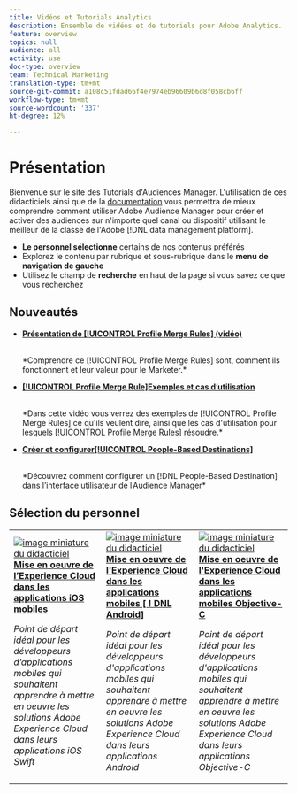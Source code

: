 ```yaml
---
title: Vidéos et Tutorials Analytics
description: Ensemble de vidéos et de tutoriels pour Adobe Analytics.
feature: overview
topics: null
audience: all
activity: use
doc-type: overview
team: Technical Marketing
translation-type: tm+mt
source-git-commit: a108c51fdad66f4e7974eb96609b6d8f058cb6ff
workflow-type: tm+mt
source-wordcount: '337'
ht-degree: 12%

---
```



# Présentation

Bienvenue sur le site des Tutorials d&#39;Audiences Manager.  L&#39;utilisation de ces didacticiels ainsi que de la [documentation](https://experienceleague.adobe.com/docs/audience-manager/user-guide/aam-home.html) vous permettra de mieux comprendre comment utiliser Adobe Audience Manager pour créer et activer des audiences sur n&#39;importe quel canal ou dispositif utilisant le meilleur de la classe de l&#39;Adobe [!DNL data management platform].

* **Le personnel sélectionne** certains de nos contenus préférés
* Explorez le contenu par rubrique et sous-rubrique dans le **menu de navigation de gauche**
* Utilisez le champ de **recherche** en haut de la page si vous savez ce que vous recherchez

## Nouveautés

* **[Présentation de [!UICONTROL Profile Merge Rules] (vidéo)](build-and-manage-audiences/profile-merge/overview-of-profile-merge-rules.md)**

   <br>
   *Comprendre ce [!UICONTROL Profile Merge Rules] sont, comment ils fonctionnent et leur valeur pour le Marketer.*

* **[[!UICONTROL Profile Merge Rule]Exemples et cas d’utilisation](build-and-manage-audiences/profile-merge/profile-merge-rule-examples-and-use-cases.md)**

   <br>
   *Dans cette vidéo vous verrez des exemples de [!UICONTROL Profile Merge Rules] ce qu&#39;ils veulent dire, ainsi que les cas d&#39;utilisation pour lesquels [!UICONTROL Profile Merge Rules] résoudre.*

* **[Créer et configurer[!UICONTROL People-Based Destinations]](data-activation/people-based-destinations/create-and-configure-people-based-destinations.md)**

   <br>
   *Découvrez comment configurer un [!DNL People-Based Destination] dans l’interface utilisateur de l’Audience Manager*

## Sélection du personnel

<table>
<tr>
  <td>
    <a href="https://docs.adobe.com/content/help/en/experience-cloud/implementing-in-mobile-ios-swift-apps-with-launch/index.html">
      <img alt="image miniature du didacticiel "Mise en oeuvre de l’Experience Cloud dans les applications de widgets iOS mobiles"" src="assets/thumb_swift.png" />
    </a>
    <div>
      <a href="https://docs.adobe.com/content/help/en/experience-cloud/implementing-in-mobile-ios-swift-apps-with-launch/index.html">
    <strong>Mise en oeuvre de l’Experience Cloud dans les applications iOS mobiles</strong>
    </a>
    </div>
    <p>
    <em>Point de départ idéal pour les développeurs d’applications mobiles qui souhaitent apprendre à mettre en oeuvre les solutions Adobe Experience Cloud dans leurs applications iOS Swift</em>
    <p>
  </td>
  <td>
    <a href="https://docs.adobe.com/content/help/en/experience-cloud/implementing-in-mobile-android-apps-with-launch/index.html">
      <img alt="image miniature du didacticiel "Mise en oeuvre de l’Experience Cloud dans les applications Android pour mobile"" src="assets/thumb_android.png" />
    </a>
    <div>
      <a href="https://docs.adobe.com/content/help/en/experience-cloud/implementing-in-mobile-android-apps-with-launch/index.html">
    <strong>Mise en oeuvre de l'Experience Cloud dans les applications mobiles [ ! DNL Android]</strong>
    </a>
    </div>
    <p>
    <em>Point de départ idéal pour les développeurs d'applications mobiles qui souhaitent apprendre à mettre en oeuvre les solutions Adobe Experience Cloud dans leurs applications Android</em>
    <p>
  </td>
  <td>
    <a href="https://docs.adobe.com/content/help/en/experience-cloud/implementing-in-mobile-ios-objective-c-apps-with-launch/index.html">
      <img alt="image miniature du didacticiel "Mise en oeuvre de l'Experience Cloud dans les applications mobiles Objective-C"" src="assets/thumb_objective_c.png" />
    </a>
    <div>
      <a href="https://docs.adobe.com/content/help/en/experience-cloud/implementing-in-mobile-ios-objective-c-apps-with-launch/index.html">
    <strong>Mise en oeuvre de l'Experience Cloud dans les applications mobiles Objective-C</strong>
    </a>
    </div>
    <p>
    <em>Point de départ idéal pour les développeurs d'applications mobiles qui souhaitent apprendre à mettre en oeuvre les solutions Adobe Experience Cloud dans leurs applications Objective-C</em>
    <p>
  </td>
</tr>
</table>
